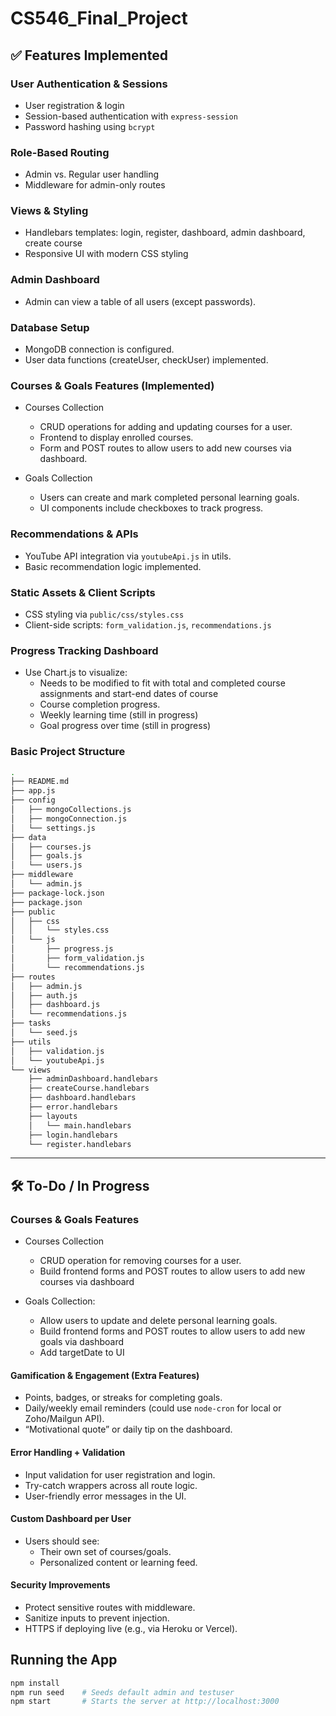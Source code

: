 # CS546_Final_Project

## ✅ Features Implemented

### User Authentication & Sessions

- User registration & login
- Session-based authentication with `express-session`
- Password hashing using `bcrypt`

### Role-Based Routing

- Admin vs. Regular user handling
- Middleware for admin-only routes

### Views & Styling

- Handlebars templates: login, register, dashboard, admin dashboard, create course
- Responsive UI with modern CSS styling

### Admin Dashboard

- Admin can view a table of all users (except passwords).

### Database Setup

- MongoDB connection is configured.
- User data functions (createUser, checkUser) implemented.

### Courses & Goals Features (Implemented)

- Courses Collection  
  - CRUD operations for adding and updating courses for a user.  
  - Frontend to display enrolled courses.  
  - Form and POST routes to allow users to add new courses via dashboard.

- Goals Collection  
  - Users can create and mark completed personal learning goals.  
  - UI components include checkboxes to track progress.

### Recommendations & APIs

- YouTube API integration via `youtubeApi.js` in utils.
- Basic recommendation logic implemented.

### Static Assets & Client Scripts

- CSS styling via `public/css/styles.css`
- Client-side scripts: `form_validation.js`, `recommendations.js`

### Progress Tracking Dashboard

- Use Chart.js to visualize:
  - Needs to be modified to fit with total and completed course assignments and start-end dates of course
  - Course completion progress.
  - Weekly learning time (still in progress)
  - Goal progress over time (still in progress)

### Basic Project Structure

```bash
.
├── README.md
├── app.js
├── config
│   ├── mongoCollections.js
│   ├── mongoConnection.js
│   └── settings.js
├── data
│   ├── courses.js
│   ├── goals.js
│   └── users.js
├── middleware
│   └── admin.js
├── package-lock.json
├── package.json
├── public
│   ├── css
│   │   └── styles.css
│   └── js
│       ├── progress.js
│       ├── form_validation.js
│       └── recommendations.js
├── routes
│   ├── admin.js
│   ├── auth.js
│   ├── dashboard.js
│   └── recommendations.js
├── tasks
│   └── seed.js
├── utils
│   ├── validation.js
│   └── youtubeApi.js
└── views
    ├── adminDashboard.handlebars
    ├── createCourse.handlebars
    ├── dashboard.handlebars
    ├── error.handlebars
    ├── layouts
    │   └── main.handlebars
    ├── login.handlebars
    └── register.handlebars
```

---

## 🛠️ To-Do / In Progress

### Courses & Goals Features

- Courses Collection

  - CRUD operation for removing courses for a user.
  - Build frontend forms and POST routes to allow users to add new courses via dashboard

- Goals Collection:
  - Allow users to update and delete personal learning goals.
  - Build frontend forms and POST routes to allow users to add new goals via dashboard
  - Add targetDate to UI
  
#### Gamification & Engagement (Extra Features)

- Points, badges, or streaks for completing goals.
- Daily/weekly email reminders (could use `node-cron` for local or Zoho/Mailgun API).
- “Motivational quote” or daily tip on the dashboard.

#### Error Handling + Validation

- Input validation for user registration and login.
- Try-catch wrappers across all route logic.
- User-friendly error messages in the UI.

#### Custom Dashboard per User

- Users should see:
  - Their own set of courses/goals.
  - Personalized content or learning feed.
  
#### Security Improvements

- Protect sensitive routes with middleware.
- Sanitize inputs to prevent injection.
- HTTPS if deploying live (e.g., via Heroku or Vercel).

## Running the App

```bash
npm install
npm run seed    # Seeds default admin and testuser
npm start       # Starts the server at http://localhost:3000
```
